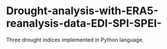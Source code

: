 # Drought-analysis-with-ERA5-reanalysis-data-EDI-SPI-SPEI-
Three drought indices implemented in Python language.
